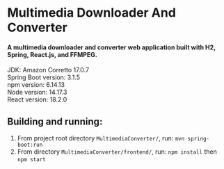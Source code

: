 
# Multimedia Downloader And Converter

#### A multimedia downloader and converter web application built with H2, Spring, React.js, and FFMPEG.

JDK: Amazon Corretto 17.0.7  
Spring Boot version: 3.1.5  
npm version: 6.14.13  
Node version: 14.17.3  
React version: 18.2.0  

## Building and running:

1) From project root directory `MultimediaConverter/`, run: `mvn spring-boot:run`
2) From directory `MultimediaConverter/frontend/`, run: `npm install` then `npm start`